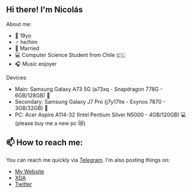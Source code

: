 ## Hi there! I'm Nicolás

About me:
- 📆 19yo
- ♂️ he/him
- 💍 Married
- 💻 Computer Science Student from Chile 🇨🇱
- 🎧 Music enjoyer

Devices:
- Main: Samsung Galaxy A73 5G (a73xq - Snapdragon 778G - 6GB/128GB) 📱
- Secondary: Samsung Galaxy J7 Pro (j7y17lte - Exynos 7870 - 3GB/32GB) 📱
- PC: Acer Aspire A114-32 (Intel Pentium Silver N5000 - 4GB/120GB) 💻 (please buy me a new pc 😿)

## 📫 How to reach me:
You can reach me quickly via [Telegram](https://t.me/ngdplnk).
I'm also posting things on:
- [My Website](https://sites.google.com/view/nicoshub/)
- [XDA](https://xdaforums.com/m/ngdpl-nk.12569749/)
- [Twitter](https://www.x.com/nicolas_md5)
